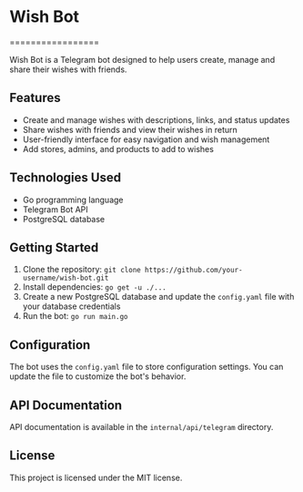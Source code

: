 # Wish Bot
=================

Wish Bot is a Telegram bot designed to help users create, manage and share their wishes with friends.

## Features

* Create and manage wishes with descriptions, links, and status updates
* Share wishes with friends and view their wishes in return
* User-friendly interface for easy navigation and wish management
* Add stores, admins, and products to add to wishes

## Technologies Used

* Go programming language
* Telegram Bot API
* PostgreSQL database

## Getting Started

1. Clone the repository: `git clone https://github.com/your-username/wish-bot.git`
2. Install dependencies: `go get -u ./...`
3. Create a new PostgreSQL database and update the `config.yaml` file with your database credentials
4. Run the bot: `go run main.go`

## Configuration

The bot uses the `config.yaml` file to store configuration settings. You can update the file to customize the bot's behavior.

## API Documentation

API documentation is available in the `internal/api/telegram` directory.

## License

This project is licensed under the MIT license.
